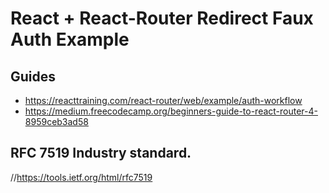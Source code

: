 # React + React-Router Redirect Faux Auth Example
## Guides
- https://reacttraining.com/react-router/web/example/auth-workflow
- https://medium.freecodecamp.org/beginners-guide-to-react-router-4-8959ceb3ad58

## RFC 7519 Industry standard.
//https://tools.ietf.org/html/rfc7519